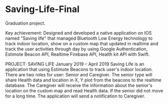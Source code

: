# Saving-Life-Final
Graduation project.

Key achievement:
Designed and developed a native application on IOS named "Saving life" that managed Bluetooth Low Energy technology to track indoor location, show on a custom map that updated in realtime and track the user activities through day by using Google Authentication, Estimote Beacon API, Realtime Firebase API, Health kit API with Swift.

PROJECT: SAVING LIFE 
January 2019 – April 2019
Saving Life is an application that using Estimote Beacons to track user's indoor location. There are two roles for user: Senior and Caregiver. The senior type will share Health data and location in X, Y plot from the beacons to the realtime database. The Caregiver will receive the information about the senior's location on the custom map and read Health data. If the senior did not move for a long time. The application will send a notification to Caregiver.
